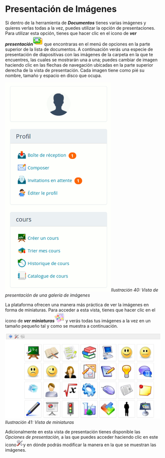# Presentación de Imágenes

Si dentro de la herramienta de _**Documentos**_ tienes varias imágenes y quieres verlas todas a la vez, puedes utilizar la opción de presentaciones. Para utilizar esta opción, tienes que hacer clic en el icono de _**ver presentación**_![](../../.gitbook/assets/graphics126%20%284%29.png) que encontraras en el menú de opciones en la parte superior de la lista de documentos. A continuación verás una especie de presentación de diapositivas con las imágenes de la carpeta en la que te encuentres, las cuales se mostrarán una a una; puedes cambiar de imagen haciendo clic en las flechas de navegación ubicadas en la parte superior derecha de la vista de presentación. Cada imagen tiene como pié su nombre, tamaño y espacio en disco que ocupa.

![](../../.gitbook/assets/graficos6%20%286%29.png)_Ilustración 40: Vista de presentación de una galería de imágenes_

La plataforma ofrecen una manera más práctica de ver la imágenes en forma de miniaturas. Para acceder a esta vista, tienes que hacer clic en el icono de _**ver miniaturas**_![](../../.gitbook/assets/graphics127%20%284%29.png) y verás todas tus imágenes a la vez en un tamaño pequeño tal y como se muestra a continuación.

![](../../.gitbook/assets/images290%20%284%29.png)_Ilustración 41: Vista de miniaturas_

Adicionalmente en esta vista de presentación tienes disponible las _Opciones de presentación,_ a las que puedes acceder haciendo clic en este icono![](../../.gitbook/assets/graphics345%20%284%29.png)y en dónde podrás modificar la manera en la que se muestran las imágenes.

